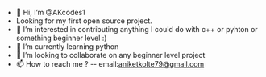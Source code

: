 - 👋 Hi, I’m @AKcodes1
- Looking for my first open source project.
- 👀 I’m interested in contributing anything I could do with c++ or pyhton or something beginner level :)
- 🌱 I’m currently learning python
- 💞️ I’m looking to collaborate on any beginner level project
- 📫 How to reach me ? -- email:aniketkolte79@gmail.com

<!---
AKcodes1/AKcodes1 is a ✨ special ✨ repository because its `README.md` (this file) appears on your GitHub profile.
You can click the Preview link to take a look at your changes.
--->
